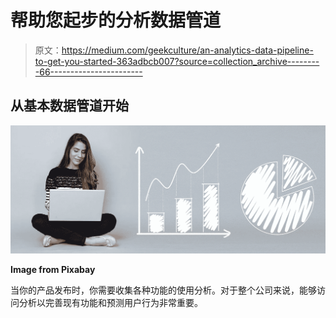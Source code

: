 # 帮助您起步的分析数据管道

> 原文：<https://medium.com/geekculture/an-analytics-data-pipeline-to-get-you-started-363adbcb007?source=collection_archive---------66----------------------->

## 从基本数据管道开始

![](img/05146963d3c05f0f1767b35500037f01.png)

**Image from Pixabay**

当你的产品发布时，你需要收集各种功能的使用分析。对于整个公司来说，能够访问分析以完善现有功能和预测用户行为非常重要。